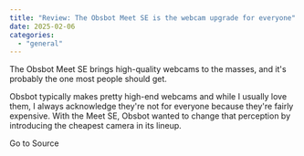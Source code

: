 ```yaml
---
title: "Review: The Obsbot Meet SE is the webcam upgrade for everyone"
date: 2025-02-06
categories: 
  - "general"
---
```


The Obsbot Meet SE brings high-quality webcams to the masses, and it's probably the one most people should get.

Obsbot typically makes pretty high-end webcams and while I usually love them, I always acknowledge they're not for everyone because they're fairly expensive. With the Meet SE, Obsbot wanted to change that perception by introducing the cheapest camera in its lineup.

Go to Source

